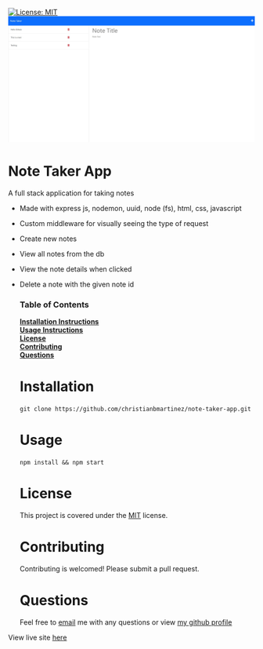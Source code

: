 [![License: MIT](https://img.shields.io/badge/License-MIT-blue.svg)](https://opensource.org/licenses/MIT)
![alt text](https://github.com/christianbmartinez/note-taker-app/blob/main/public/assets/img/notetakerapp.jpg)

# Note Taker App

A full stack application for taking notes

- Made with express js, nodemon, uuid, node (fs), html, css, javascript
- Custom middleware for visually seeing the type of request
- Create new notes
- View all notes from the db
- View the note details when clicked
- Delete a note with the given note id

  ### Table of Contents

  **[Installation Instructions](#installation)**<br>
  **[Usage Instructions](#usage)**<br>
  **[License](#license)**<br>
  **[Contributing](#contributing)**<br>
  **[Questions](#questions)**<br>

  # Installation

  `git clone https://github.com/christianbmartinez/note-taker-app.git`

  # Usage

  `npm install && npm start`

  # License

  This project is covered under the [MIT](https://opensource.org/licenses/MIT) license.

  # Contributing

  Contributing is welcomed! Please submit a pull request.

  # Questions

  Feel free to [email](mailto:hello@christianbmartinez.com?subject=[GitHub]%20Note%20Taker) me with any questions or view [my github profile](https://github.com/christianbmartinez)

View live site [here](https://myawesomenotetakerapp-20166840c975.herokuapp.com/)
